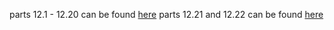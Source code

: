 parts 12.1 - 12.20 can be found [here](https://github.com/ddomhall/learning-containers)
parts 12.21 and 12.22 can be found [here](https://github.com/ddomhall/dblog)

